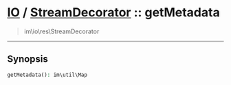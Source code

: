 # [IO](IO.md) / [StreamDecorator](IO-StreamDecorator.md) :: getMetadata
 > im\io\res\StreamDecorator
____

## Synopsis
```php
getMetadata(): im\util\Map
```
